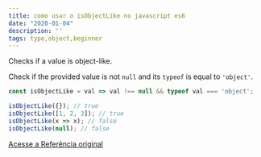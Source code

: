 ```yaml
---
title: como usar o isObjectLike no javascript es6
date: "2020-01-04"
description: ''
tags: type,object,beginner
---
```


Checks if a value is object-like.

Check if the provided value is not `null` and its `typeof` is equal to `'object'`.

```js
const isObjectLike = val => val !== null && typeof val === 'object';
```

```js
isObjectLike({}); // true
isObjectLike([1, 2, 3]); // true
isObjectLike(x => x); // false
isObjectLike(null); // false
```


[Acesse a Referência original](http://github.com/30-seconds/)
